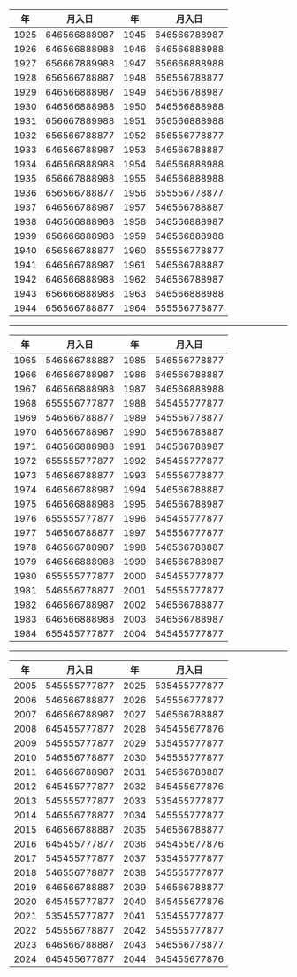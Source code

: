 | 年   | 月入日          | 年   | 月入日         |
|------|--------------|------|--------------|
| 1925 | 646566888987 | 1945 | 646566788987 |
| 1926 | 646566888988 | 1946 | 646566888988 |
| 1927 | 656667889988 | 1947 | 656666888988 |
| 1928 | 656566788887 | 1948 | 656556788877 |
| 1929 | 646566888987 | 1949 | 646566788987 |
| 1930 | 646566888988 | 1950 | 646566888988 |
| 1931 | 656667889988 | 1951 | 656566888988 |
| 1932 | 656566788877 | 1952 | 656556778877 |
| 1933 | 646566788987 | 1953 | 646566788887 |
| 1934 | 646566888988 | 1954 | 646566888988 |
| 1935 | 656667888988 | 1955 | 646566888988 |
| 1936 | 656566788877 | 1956 | 655556778877 |
| 1937 | 646566788987 | 1957 | 546566788887 |
| 1938 | 646566888988 | 1958 | 646566888987 |
| 1939 | 656666888988 | 1959 | 646566888988 |
| 1940 | 656566788877 | 1960 | 655556778877 |
| 1941 | 646566788987 | 1961 | 546566788887 |
| 1942 | 646566888988 | 1962 | 646566788987 |
| 1943 | 656666888988 | 1963 | 646566888988 |
| 1944 | 656566788877 | 1964 | 655556778877 |

---

| 年   | 月入日         | 年   | 月入日         |
|------|--------------|------|--------------|
| 1965 | 546566788887 | 1985 | 546556778877 |
| 1966 | 646566788987 | 1986 | 646566788887 |
| 1967 | 646566888988 | 1987 | 646566888988 |
| 1968 | 655556777877 | 1988 | 645455777877 |
| 1969 | 546566788877 | 1989 | 545556778877 |
| 1970 | 646566788987 | 1990 | 546566788887 |
| 1971 | 646566888988 | 1991 | 646566788987 |
| 1972 | 655555777877 | 1992 | 645455777877 |
| 1973 | 546566788877 | 1993 | 545556778877 |
| 1974 | 646566788987 | 1994 | 546566788887 |
| 1975 | 646566888988 | 1995 | 646566788987 |
| 1976 | 655555777877 | 1996 | 645455777877 |
| 1977 | 546566788877 | 1997 | 545556777877 |
| 1978 | 646566788987 | 1998 | 546566788887 |
| 1979 | 646566888988 | 1999 | 646566788987 |
| 1980 | 655555777877 | 2000 | 645455777877 |
| 1981 | 546556778877 | 2001 | 545555777877 |
| 1982 | 646566788987 | 2002 | 546566788877 |
| 1983 | 646566888988 | 2003 | 646566788987 |
| 1984 | 655455777877 | 2004 | 645455777877 |


---

| 年   | 月入日         | 年   | 月入日         |
|------|--------------|------|--------------|
| 2005 | 545555777877 | 2025 | 535455777877 |
| 2006 | 546566788877 | 2026 | 545556777877 |
| 2007 | 646566788987 | 2027 | 546566788887 |
| 2008 | 645455777877 | 2028 | 645455677876 |
| 2009 | 545555777877 | 2029 | 535455777877 |
| 2010 | 546556778877 | 2030 | 545555777877 |
| 2011 | 646566788987 | 2031 | 546566788887 |
| 2012 | 645455777877 | 2032 | 645455677876 |
| 2013 | 545555777877 | 2033 | 535455777877 |
| 2014 | 546556778877 | 2034 | 545555777877 |
| 2015 | 646566788887 | 2035 | 546566788877 |
| 2016 | 645455777877 | 2036 | 645455677876 |
| 2017 | 545455777877 | 2037 | 535455777877 |
| 2018 | 546556778877 | 2038 | 545555777877 |
| 2019 | 646566788887 | 2039 | 546566788877 |
| 2020 | 645455777877 | 2040 | 645455677876 |
| 2021 | 535455777877 | 2041 | 535455777877 |
| 2022 | 545556778877 | 2042 | 545555777877 |
| 2023 | 646566788887 | 2043 | 546556778877 |
| 2024 | 645455677877 | 2044 | 645455677876 |